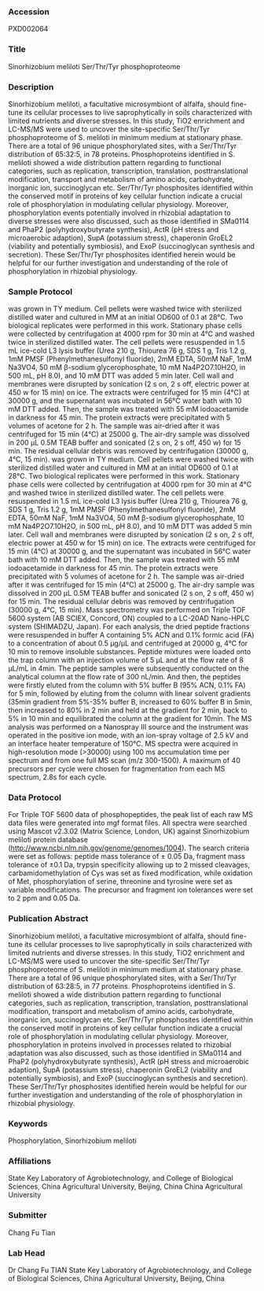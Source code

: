 ### Accession
PXD002064

### Title
Sinorhizobium meliloti Ser/Thr/Tyr phosphoproteome

### Description
Sinorhizobium meliloti, a facultative microsymbiont of alfalfa, should fine-tune its cellular processes to live saprophytically in soils characterized with limited nutrients and diverse stresses. In this study, TiO2 enrichment and LC-MS/MS were used to uncover the site-specific Ser/Thr/Tyr phosphoproteome of S. meliloti in minimum medium at stationary phase. There are a total of 96 unique phosphorylated sites, with a Ser/Thr/Tyr distribution of 65:32:5, in 78 proteins. Phosphoproteins identified in S. meliloti showed a wide distribution pattern regarding to functional categories, such as replication, transcription, translation, posttranslational modification, transport and metabolism of amino acids, carbohydrate, inorganic ion, succinoglycan etc. Ser/Thr/Tyr phosphosites identified within the conserved motif in proteins of key cellular function indicate a crucial role of phosphorylation in modulating cellular physiology. Moreover, phosphorylation events potentially involved in rhizobial adaptation to diverse stresses were also discussed, such as those identified in SMa0114 and PhaP2 (polyhydroxybutyrate synthesis), ActR (pH stress and microaerobic adaption), SupA (potassium stress), chaperonin GroEL2 (viability and potentially symbiosis), and ExoP (succinoglycan synthesis and secretion). These Ser/Thr/Tyr phosphosites identified herein would be helpful for our further investigation and understanding of the role of phosphorylation in rhizobial physiology.

### Sample Protocol
was grown in TY medium. Cell pellets were washed twice with sterilized distilled water and cultured in MM at an initial OD600 of 0.1 at 28℃. Two biological replicates were performed in this work. Stationary phase cells were collected by centrifugation at 4000 rpm for 30 min at 4℃ and washed twice in sterilized distilled water. The cell pellets were resuspended in 1.5 mL ice-cold L3 lysis buffer (Urea 210 g, Thiourea 76 g, SDS 1 g, Tris 1.2 g, 1mM PMSF (Phenylmethanesulfonyl fluoride), 2mM EDTA, 50mM NaF, 1mM Na3VO4, 50 mM β-sodium glycerophosphate, 10 mM Na4P2O7.10H2O, in 500 mL, pH 8.0), and 10 mM DTT was added 5 min later. Cell wall and membranes were disrupted by sonication (2 s on, 2 s off, electric power at 450 w for 15 min) on ice. The extracts were centrifuged for 15 min (4℃) at 30000 g, and the supernatant was incubated in 56℃ water bath with 10 mM DTT added. Then, the sample was treated with 55 mM iodoacetamide in darkness for 45 min. The protein extracts were precipitated with 5 volumes of acetone for 2 h. The sample was air-dried after it was centrifuged for 15 min (4℃) at 25000 g. The air-dry sample was dissolved in 200 μL 0.5M TEAB buffer and sonicated (2 s on, 2 s off, 450 w) for 15 min. The residual cellular debris was removed by centrifugation (30000 g, 4℃, 15 min).  was grown in TY medium. Cell pellets were washed twice with sterilized distilled water and cultured in MM at an initial OD600 of 0.1 at 28℃. Two biological replicates were performed in this work. Stationary phase cells were collected by centrifugation at 4000 rpm for 30 min at 4℃ and washed twice in sterilized distilled water. The cell pellets were resuspended in 1.5 mL ice-cold L3 lysis buffer (Urea 210 g, Thiourea 76 g, SDS 1 g, Tris 1.2 g, 1mM PMSF (Phenylmethanesulfonyl fluoride), 2mM EDTA, 50mM NaF, 1mM Na3VO4, 50 mM β-sodium glycerophosphate, 10 mM Na4P2O7.10H2O, in 500 mL, pH 8.0), and 10 mM DTT was added 5 min later. Cell wall and membranes were disrupted by sonication (2 s on, 2 s off, electric power at 450 w for 15 min) on ice. The extracts were centrifuged for 15 min (4℃) at 30000 g, and the supernatant was incubated in 56℃ water bath with 10 mM DTT added. Then, the sample was treated with 55 mM iodoacetamide in darkness for 45 min. The protein extracts were precipitated with 5 volumes of acetone for 2 h. The sample was air-dried after it was centrifuged for 15 min (4℃) at 25000 g. The air-dry sample was dissolved in 200 μL 0.5M TEAB buffer and sonicated (2 s on, 2 s off, 450 w) for 15 min. The residual cellular debris was removed by centrifugation (30000 g, 4℃, 15 min).  Mass spectrometry was performed on Triple TOF 5600 system (AB SCIEX, Concord, ON) coupled to a LC-20AD Nano-HPLC system (SHIMADZU, Japan). For each analysis, the dried peptide fractions were resuspended in buffer A containing 5% ACN and 0.1% formic acid (FA) to a concentration of about 0.5 μg/μL and centrifuged at 20000 g, 4℃ for 10 min to remove insoluble substances. Peptide mixtures were loaded onto the trap column with an injection volume of 5 μL and at the flow rate of 8 μL/mL in 4min. The peptide samples were subsequently conducted on the analytical column at the flow rate of 300 nL/min. And then, the peptides were firstly eluted from the column with 5% buffer B (95% ACN, 0.1% FA) for 5 min, followed by eluting from the column with linear solvent gradients (35min gradient from 5%-35% buffer B, increased to 60% buffer B in 5min, then increased to 80% in 2 min and held at the gradient for 2 min, back to 5% in 10 min and equilibrated the column at the gradient for 10min. The MS analysis was performed on a Nanospray III source and the instrument was operated in the positive ion mode, with an ion-spray voltage of 2.5 kV and an interface heater temperature of 150℃. MS spectra were acquired in high-resolution mode (>30000) using 100 ms accumulation time per spectrum and from one full MS scan (m/z 300-1500). A maximum of 40 precursors per cycle were chosen for fragmentation from each MS spectrum, 2.8s for each cycle.

### Data Protocol
For Triple TOF 5600 data of phosphopeptides, the peak list of each raw MS data files were generated into mgf format files. All spectra were searched using Mascot v2.3.02 (Matrix Science, London, UK) against Sinorhizobium meliloti protein database (http://www.ncbi.nlm.nih.gov/genome/genomes/1004). The search criteria were set as follows: peptide mass tolerance of ± 0.05 Da, fragment mass tolerance of ±0.1 Da, trypsin specificity allowing up to 2 missed cleavages, carbamidomethylation of Cys was set as fixed modification, while oxidation of Met, phosphorylation of serine, threonine and tyrosine were set as variable modifications. The precursor and fragment ion tolerances were set to 2 ppm and 0.05 Da.

### Publication Abstract
Sinorhizobium meliloti, a facultative microsymbiont of alfalfa, should fine-tune its cellular processes to live saprophytically in soils characterized with limited nutrients and diverse stresses. In this study, TiO2 enrichment and LC-MS/MS were used to uncover the site-specific Ser/Thr/Tyr phosphoproteome of S. meliloti in minimum medium at stationary phase. There are a total of 96 unique phosphorylated sites, with a Ser/Thr/Tyr distribution of 63:28:5, in 77 proteins. Phosphoproteins identified in S. meliloti showed a wide distribution pattern regarding to functional categories, such as replication, transcription, translation, posttranslational modification, transport and metabolism of amino acids, carbohydrate, inorganic ion, succinoglycan etc. Ser/Thr/Tyr phosphosites identified within the conserved motif in proteins of key cellular function indicate a crucial role of phosphorylation in modulating cellular physiology. Moreover, phosphorylation in proteins involved in processes related to rhizobial adaptation was also discussed, such as those identified in SMa0114 and PhaP2 (polyhydroxybutyrate synthesis), ActR (pH stress and microaerobic adaption), SupA (potassium stress), chaperonin GroEL2 (viability and potentially symbiosis), and ExoP (succinoglycan synthesis and secretion). These Ser/Thr/Tyr phosphosites identified herein would be helpful for our further investigation and understanding of the role of phosphorylation in rhizobial physiology.

### Keywords
Phosphorylation, Sinorhizobium meliloti

### Affiliations
State Key Laboratory of Agrobiotechnology, and College of Biological Sciences, China Agricultural University, Beijing, China
China Agricultural University

### Submitter
Chang Fu Tian

### Lab Head
Dr Chang Fu TIAN
State Key Laboratory of Agrobiotechnology, and College of Biological Sciences, China Agricultural University, Beijing, China


